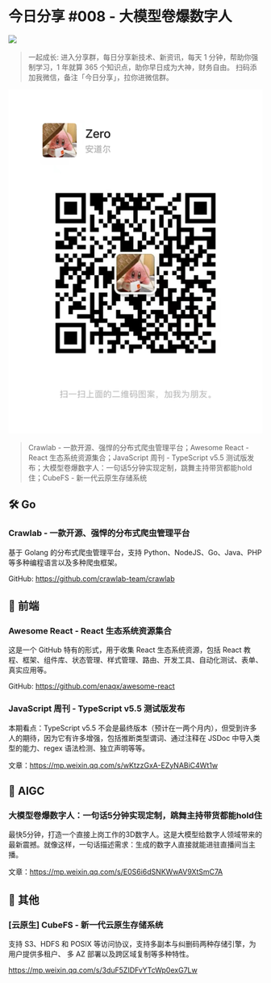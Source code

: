# 今日分享 #008 - 大模型卷爆数字人

![](./images/2024.05.09_szr.png)

> 一起成长: 进入分享群，每日分享新技术、新资讯，每天 1 分钟，帮助你强制学习，1 年就算 365 个知识点，助你早日成为大神，财务自由。
扫码添加我微信，备注「今日分享」，拉你进微信群。

![](./images/WeChat-QRCode.png)

> Crawlab - 一款开源、强悍的分布式爬虫管理平台；Awesome React - React 生态系统资源集合；JavaScript 周刊 - TypeScript v5.5 测试版发布；大模型卷爆数字人：一句话5分钟实现定制，跳舞主持带货都能hold住；CubeFS - 新一代云原生存储系统

## 🛠 Go

### Crawlab - 一款开源、强悍的分布式爬虫管理平台

基于 Golang 的分布式爬虫管理平台，支持 Python、NodeJS、Go、Java、PHP 等多种编程语言以及多种爬虫框架。

GitHub: https://github.com/crawlab-team/crawlab

## 📘 前端

### Awesome React - React 生态系统资源集合

这是一个 GitHub 特有的形式，用于收集 React 生态系统资源，包括 React 教程、框架、组件库、状态管理、样式管理、路由、开发工具、自动化测试、表单、真实应用等。

GitHub: https://github.com/enaqx/awesome-react

### JavaScript 周刊 - TypeScript v5.5 测试版发布

本期看点：TypeScript v5.5 不会是最终版本（预计在一两个月内），但受到许多人的期待，因为它有许多增强，包括推断类型谓词、通过注释在 JSDoc 中导入类型的能力、regex 语法检测、独立声明等等。

文章：https://mp.weixin.qq.com/s/wKtzzGxA-EZyNABiC4Wt1w

## 🤖 AIGC

### 大模型卷爆数字人：一句话5分钟实现定制，跳舞主持带货都能hold住

最快5分钟，打造一个直接上岗工作的3D数字人。这是大模型给数字人领域带来的最新震撼。就像这样，一句话描述需求：生成的数字人直接就能进驻直播间当主播。

文章：https://mp.weixin.qq.com/s/E0S6i6dSNKWwAV9XtSmC7A

## 🚀 其他

### [云原生] CubeFS - 新一代云原生存储系统

支持 S3、HDFS 和 POSIX 等访问协议，支持多副本与纠删码两种存储引擎，为用户提供多租户、 多 AZ 部署以及跨区域复制等多种特性。

https://mp.weixin.qq.com/s/3duF5ZIDFvYTcWp0exG7Lw
